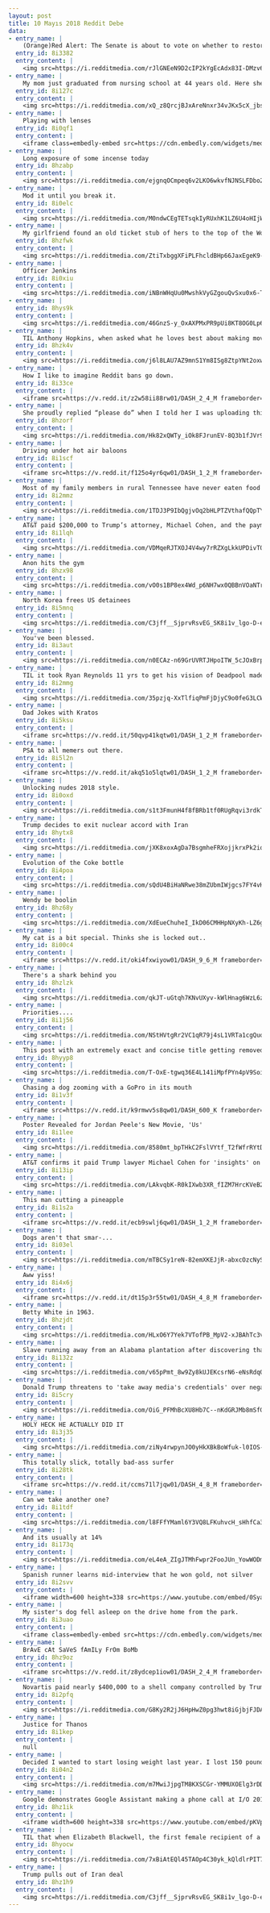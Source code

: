 ```yaml
---
layout: post
title: 10 Mayıs 2018 Reddit Debe
data:
- entry_name: |
    (Orange)Red Alert: The Senate is about to vote on whether to restore Net Neutrality
  entry_id: 8i3382
  entry_content: |
    <img src=https://i.redditmedia.com/rJlGNEeN9D2cIP2kYgEcAdx83I-DMzv6hTo1ZE7000w.jpg?s=68f6c195336a218b941256b02f00c080 frameborder=0>
- entry_name: |
    My mom just graduated from nursing school at 44 years old. Here she is posing in front of her high school graduation picture. She wanted me to tell everyone that “It’s never too late to better yourself.”
  entry_id: 8i127c
  entry_content: |
    <img src=https://i.redditmedia.com/xQ_z8QrcjBJxAreNnxr34vJKx5cX_jbsAAAFa5Iuluw.jpg?s=b770cd0d9e8bbccd9ee4a4e035802f29 frameborder=0>
- entry_name: |
    Playing with lenses
  entry_id: 8i0qf1
  entry_content: |
    <iframe class=embedly-embed src=https://cdn.embedly.com/widgets/media.html?src=https%3A%2F%2Fgfycat.com%2Fifr%2FGargantuanOrganicGoose&url=https%3A%2F%2Fgfycat.com%2FGargantuanOrganicGoose&image=https%3A%2F%2Fthumbs.gfycat.com%2FGargantuanOrganicGoose-size_restricted.gif&key=522baf40bd3911e08d854040d3dc5c07&type=text%2Fhtml&schema=gfycat width=600 height=675 scrolling=no frameborder=0 allowfullscreen></iframe>
- entry_name: |
    Long exposure of some incense today
  entry_id: 8hzabp
  entry_content: |
    <img src=https://i.redditmedia.com/ejgnqOCmpeq6v2LKO6wkvfNJNSLFDbo2MaYmYNpeV08.jpg?s=e9163bb2e611907f072095a2beeab866 frameborder=0>
- entry_name: |
    Mod it until you break it.
  entry_id: 8i0elc
  entry_content: |
    <img src=https://i.redditmedia.com/M0ndwCEgTETsqkIyRUxhK1LZ6U4oHIjWsS1Ep8GrH9s.jpg?s=d85fe836082c6cd8f86a4c2d321c28d4 frameborder=0>
- entry_name: |
    My girlfriend found an old ticket stub of hers to the top of the World Trade Center dated 08/11/01.
  entry_id: 8hzfwk
  entry_content: |
    <img src=https://i.redditmedia.com/ZtiTxbggXFiPLFhcldBHp66JaxEgeK9-6Fq9GbkAyyw.jpg?s=ef9d0f3de71695ed52877afca3536c17 frameborder=0>
- entry_name: |
    Officer Jenkins
  entry_id: 8i0xiu
  entry_content: |
    <img src=https://i.redditmedia.com/iNBnWHqUu0MwshkVyGZgouQvSxu0x6-T9NZ9rYQFnZA.jpg?s=1539c9afe45c3232b41199dcf2576061 frameborder=0>
- entry_name: |
  entry_id: 8hys9k
  entry_content: |
    <img src=https://i.redditmedia.com/46GnzS-y_OxAXPMxPR9pUi8KT8OG0Lp6YVwqciHFOf4.gif?fm=jpg&s=82bc27398fc871d656ccafecd4c9b5bc frameborder=0>
- entry_name: |
    TIL Anthony Hopkins, when asked what he loves best about making movies, answered: I love the hour in makeup. It gives you time to think and have a cup of coffee. It's my favorite part of the day. Having somebody dab things on your face, I love that. Then you go out and say things and they pay you.
  entry_id: 8hzk4v
  entry_content: |
    <img src=https://i.redditmedia.com/j6l8LAU7AZ9mnS1Ym8ISg8ZtpYNt2oxw6j0q_O1rjWY.jpg?s=a56d03ce6f54961ae472b5b7f441c3bd frameborder=0>
- entry_name: |
    How I like to imagine Reddit bans go down.
  entry_id: 8i33ce
  entry_content: |
    <iframe src=https://v.redd.it/z2w58ii88rw01/DASH_2_4_M frameborder=0></iframe>
- entry_name: |
    She proudly replied “please do” when I told her I was uploading this to Reddit. Hope she sees it.
  entry_id: 8hzorf
  entry_content: |
    <img src=https://i.redditmedia.com/Hk82xQWTy_iOk8FJrunEV-8Q3b1fJVr9WLM5v_6_vuA.jpg?s=a34d24a222f4b84ba4c379e11ac6e16e frameborder=0>
- entry_name: |
    Driving under hot air baloons
  entry_id: 8i1scf
  entry_content: |
    <iframe src=https://v.redd.it/f125o4yr6qw01/DASH_1_2_M frameborder=0></iframe>
- entry_name: |
    Most of my family members in rural Tennessee have never eaten food that wasn’t grown or killed by them. They are all dirt poor, extremely generous and always happy. This is my aunts pantry, this is what REAL organic food is.
  entry_id: 8i2mmz
  entry_content: |
    <img src=https://i.redditmedia.com/1TDJ3P9IbQgjvOq2bHLPTZVthafQQpTY8UHbm3XpENk.jpg?s=68f68d090e34cb63e54fe17133354699 frameborder=0>
- entry_name: |
    AT&T paid $200,000 to Trump’s attorney, Michael Cohen, and the payments stop right after Trump’s FCC pick Ajit Pai repealed net neutrality
  entry_id: 8i1lqh
  entry_content: |
    <img src=https://i.redditmedia.com/VDMqeRJTXOJ4V4wy7rRZXgLkkUPDivT0F3ZsHKsAm1o.jpg?s=3313dca27a40991d7b54af446c153559 frameborder=0>
- entry_name: |
    Anon hits the gym
  entry_id: 8hzx98
  entry_content: |
    <img src=https://i.redditmedia.com/vO0s1BP8ex4Wd_p6NH7wx0QBBnVOaNTrzo3lM2yxd4Q.jpg?s=e45191ffba161179aa8fcd8bed032ff1 frameborder=0>
- entry_name: |
    North Korea frees US detainees
  entry_id: 8i5mnq
  entry_content: |
    <img src=https://i.redditmedia.com/C3jff__SjprvRsvEG_SK8i1v_lgo-D-ehYJYwZkUJPg.jpg?s=00a79ca7c70e90b2308c3ae33e4dc8b3 frameborder=0>
- entry_name: |
    You've been blessed.
  entry_id: 8i3aut
  entry_content: |
    <img src=https://i.redditmedia.com/n0ECAz-n69GrUVRTJHpoITW_5cJOxBrpu45N3TPmflk.jpg?s=77f79c6f518d814b6bbf3cfdfb6c8dce frameborder=0>
- entry_name: |
    TIL it took Ryan Reynolds 11 yrs to get his vision of Deadpool made. The project overcame the failing of X-Men:Origins and persevered to become the highest grossing R-rated film of all time.
  entry_id: 8i2mmg
  entry_content: |
    <img src=https://i.redditmedia.com/35pzjq-XxTlfiqPmFjDjyC9o0feG3LCW3nMaSk9y8kY.jpg?s=1e605c4c27cce67f7c0d016fa7a46242 frameborder=0>
- entry_name: |
    Dad Jokes with Kratos
  entry_id: 8i5ksu
  entry_content: |
    <iframe src=https://v.redd.it/50qvp41kqtw01/DASH_1_2_M frameborder=0></iframe>
- entry_name: |
    PSA to all memers out there.
  entry_id: 8i5l2n
  entry_content: |
    <iframe src=https://v.redd.it/akq51o5lqtw01/DASH_1_2_M frameborder=0></iframe>
- entry_name: |
    Unlocking nudes 2018 style.
  entry_id: 8i0oxd
  entry_content: |
    <img src=https://i.redditmedia.com/s1t3FmunH4f8fBRb1tf0RUgRqvi3rdkTgCZ3R41fh20.jpg?s=93ef4b39684d709b5103295dc98deaf1 frameborder=0>
- entry_name: |
    Trump decides to exit nuclear accord with Iran
  entry_id: 8hytx8
  entry_content: |
    <img src=https://i.redditmedia.com/jXK8xoxAgDa7BsgmheFRXojjkrxPk2iqyZ59sFBGcF8.jpg?s=8275092af319a9a8d504adbe9d0a6190 frameborder=0>
- entry_name: |
    Evolution of the Coke bottle
  entry_id: 8i4poa
  entry_content: |
    <img src=https://i.redditmedia.com/sQdU4BiHaNRwe38mZUbmIWjgcs7FY4vHcbIL4j8fDw0.jpg?s=dfa9926d8e667cddbfce9d9df5b449c3 frameborder=0>
- entry_name: |
    Wendy be boolin
  entry_id: 8hz68y
  entry_content: |
    <img src=https://i.redditmedia.com/XdEueChuheI_IkD06CMHHpNXyKh-LZ6gPZzROfTqED0.jpg?s=195aaaf14d5d5ace608006a3f936ba80 frameborder=0>
- entry_name: |
    My cat is a bit special. Thinks she is locked out..
  entry_id: 8i00c4
  entry_content: |
    <iframe src=https://v.redd.it/oki4fxwiyow01/DASH_9_6_M frameborder=0></iframe>
- entry_name: |
    There's a shark behind you
  entry_id: 8hzlzk
  entry_content: |
    <img src=https://i.redditmedia.com/qkJT-uGtqh7KNvUXyv-kWlHnag6WzL6zsFa-uJrUzB8.jpg?s=52910bad924bf67753e22d9b0a22ddef frameborder=0>
- entry_name: |
    Priorities....
  entry_id: 8i1j56
  entry_content: |
    <img src=https://i.redditmedia.com/NStHVtgRr2VC1qR79j4sL1VRTa1cgQuoMjwKgke09rk.jpg?s=c98399db659f8a271ad90f8e6fa8bc42 frameborder=0>
- entry_name: |
    This post with an extremely exact and concise title getting removed for not having an exact and concise title
  entry_id: 8hyyp8
  entry_content: |
    <img src=https://i.redditmedia.com/T-OxE-tgwq36E4L141iMpfPYn4pV9SoisMrRoz7iJpc.jpg?s=e839aed85d9cad4be8d2da6fae9ad3b8 frameborder=0>
- entry_name: |
    Chasing a dog zooming with a GoPro in its mouth
  entry_id: 8i1v3f
  entry_content: |
    <iframe src=https://v.redd.it/k9rmwv5s8qw01/DASH_600_K frameborder=0></iframe>
- entry_name: |
    Poster Revealed for Jordan Peele's New Movie, 'Us'
  entry_id: 8i1lee
  entry_content: |
    <img src=https://i.redditmedia.com/8580mt_bpTHkC2FslVYtf_T2fWfrRYtD-D0VgolBXg8.jpg?s=8ca2f63b8dce3dce3f0c45e4ff969c8f frameborder=0>
- entry_name: |
    AT&T confirms it paid Trump lawyer Michael Cohen for 'insights' on administration
  entry_id: 8i13ip
  entry_content: |
    <img src=https://i.redditmedia.com/LAkvqbK-R0kIXwb3XR_fIZM7HrcKVeB2r6j4hLNCngg.jpg?s=47c29e3f92555c5cd1a24e68b90ee1b0 frameborder=0>
- entry_name: |
    This man cutting a pineapple
  entry_id: 8i1s2a
  entry_content: |
    <iframe src=https://v.redd.it/ecb9swlj6qw01/DASH_1_2_M frameborder=0></iframe>
- entry_name: |
    Dogs aren't that smar-...
  entry_id: 8i03el
  entry_content: |
    <img src=https://i.redditmedia.com/mTBCSy1reN-82emXKEJjR-abxcOzcNyS_OQL_xINnjw.jpg?s=2c10d0ee711d26f7dabe181b7ee3a767 frameborder=0>
- entry_name: |
    Aww yiss!
  entry_id: 8i4x6j
  entry_content: |
    <iframe src=https://v.redd.it/dt15p3r55tw01/DASH_4_8_M frameborder=0></iframe>
- entry_name: |
    Betty White in 1963.
  entry_id: 8hzjdt
  entry_content: |
    <img src=https://i.redditmedia.com/HLxO6Y7Yek7VTofPB_MpV2-xJBAhTc3vvRVSUk99sYo.jpg?s=6c735d238d9f7ddef5ba4fc7bf483e07 frameborder=0>
- entry_name: |
    Slave running away from an Alabama plantation after discovering that slavery was a choice (c. 1856)
  entry_id: 8i132z
  entry_content: |
    <img src=https://i.redditmedia.com/v65pPmt_8w9Zy8kUJEKcsrN6-eNsRdq08nnDUU4bjtA.png?s=369793aa762b196bf7c4fce01d77454b frameborder=0>
- entry_name: |
    Donald Trump threatens to 'take away media's credentials' over negative news stories about him
  entry_id: 8i5cry
  entry_content: |
    <img src=https://i.redditmedia.com/OiG_PFMhBcXU8Hb7C--nKdGRJMb8mSfG03x_xENf3r4.jpg?s=af2ff7565c40657ced87c3809e880c3b frameborder=0>
- entry_name: |
    HOLY HECK HE ACTUALLY DID IT
  entry_id: 8i3j35
  entry_content: |
    <img src=https://i.redditmedia.com/ziNy4rwpynJO0yHkXBkBoWfuk-l0IOS-qdmJz2UKYTE.jpg?s=6766f61f7c912008a91b385099a931ab frameborder=0>
- entry_name: |
    This totally slick, totally bad-ass surfer
  entry_id: 8i28tk
  entry_content: |
    <iframe src=https://v.redd.it/ccms71l7jqw01/DASH_4_8_M frameborder=0></iframe>
- entry_name: |
    Can we take another one?
  entry_id: 8i1tdf
  entry_content: |
    <img src=https://i.redditmedia.com/l8FFfYMaml6Y3VQ8LFKuhvcH_sHhfCa3dsLJQtu49HY.jpg?s=313a69b508a170e85d62bdee98067a78 frameborder=0>
- entry_name: |
    And its usually at 14%
  entry_id: 8i173q
  entry_content: |
    <img src=https://i.redditmedia.com/eL4eA_ZIgJTMhFwpr2FooJUn_YowWODmDzfPybl1j14.jpg?s=bffea71128daae74361dd0e69b54a353 frameborder=0>
- entry_name: |
    Spanish runner learns mid-interview that he won gold, not silver
  entry_id: 8i2svv
  entry_content: |
    <iframe width=600 height=338 src=https://www.youtube.com/embed/0SyaVpsYZFk?feature=oembed&enablejsapi=1 frameborder=0 allow=autoplay; encrypted-media allowfullscreen></iframe>
- entry_name: |
    My sister's dog fell asleep on the drive home from the park.
  entry_id: 8i3uao
  entry_content: |
    <iframe class=embedly-embed src=https://cdn.embedly.com/widgets/media.html?src=https%3A%2F%2Fgfycat.com%2Fifr%2FRawSorrowfulIncatern&url=https%3A%2F%2Fgfycat.com%2FRawSorrowfulIncatern&image=https%3A%2F%2Fthumbs.gfycat.com%2FRawSorrowfulIncatern-size_restricted.gif&key=522baf40bd3911e08d854040d3dc5c07&type=text%2Fhtml&schema=gfycat width=270 height=480 scrolling=no frameborder=0 allowfullscreen></iframe>
- entry_name: |
    BrAvE cAt SaVeS fAmILy FrOm BoMb
  entry_id: 8hz9oz
  entry_content: |
    <iframe src=https://v.redd.it/z8ydcep1iow01/DASH_2_4_M frameborder=0></iframe>
- entry_name: |
    Novartis paid nearly $400,000 to a shell company controlled by Trump’s attorney
  entry_id: 8i2pfq
  entry_content: |
    <img src=https://i.redditmedia.com/G8Ky2R2jJ6HpHwZ0pg3hwt8iGjbjFJDAfzom7TSkGXo.jpg?s=e5a1dfd7bbc9a924ba0360c8679fdc30 frameborder=0>
- entry_name: |
    Justice for Thanos
  entry_id: 8i1kep
  entry_content: |
    null
- entry_name: |
    Decided I wanted to start losing weight last year. I lost 150 pounds and I feel great!
  entry_id: 8i04n2
  entry_content: |
    <img src=https://i.redditmedia.com/m7MwiJjpgTM8KXSCGr-YMMUXOElg3rDDZusesHou8jM.jpg?s=4c19c6eab8fa53144661b9b8c7230dbd frameborder=0>
- entry_name: |
    Google demonstrates Google Assistant making a phone call at I/O 2018
  entry_id: 8hz1ik
  entry_content: |
    <iframe width=600 height=338 src=https://www.youtube.com/embed/pKVppdt_-B4?feature=oembed&enablejsapi=1 frameborder=0 allow=autoplay; encrypted-media allowfullscreen></iframe>
- entry_name: |
    TIL that when Elizabeth Blackwell, the first female recipient of a medical degree in the U.S., applied to Hobart College, the dean decided to hold a vote in the class she was applying to. If just one of the 150 male students objected, she would be rejected. All the 150 young men voted to accept her
  entry_id: 8hyocw
  entry_content: |
    <img src=https://i.redditmedia.com/7xBiAtEQl45TAOp4C30yk_kQldlrPIT7SRbyaylmW1Q.jpg?s=d8c0d3c3bfc2411633a982c24bb729a2 frameborder=0>
- entry_name: |
    Trump pulls out of Iran deal
  entry_id: 8hz1h9
  entry_content: |
    <img src=https://i.redditmedia.com/C3jff__SjprvRsvEG_SK8i1v_lgo-D-ehYJYwZkUJPg.jpg?s=00a79ca7c70e90b2308c3ae33e4dc8b3 frameborder=0>
---
```

